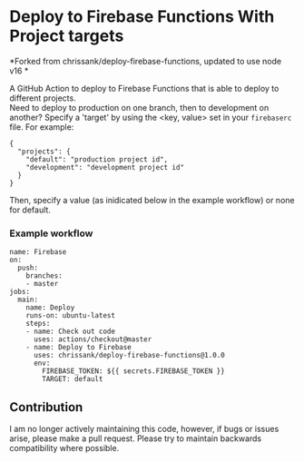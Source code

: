 # Deploy to Firebase Functions With Project targets

*Forked from chrissank/deploy-firebase-functions, updated to use node v16 *

A GitHub Action to deploy to Firebase Functions that is able to deploy to different projects.  
Need to deploy to production on one branch, then to development on another? Specify a 'target' by using the <key, value> set in your `firebaserc` file. For example:

```
{
  "projects": {
    "default": "production project id",
    "development": "development project id"
  }
}
```

Then, specify a value (as inidicated below in the example workflow) or none for default.

### Example workflow

```
name: Firebase
on:
  push:
    branches:
    - master
jobs:
  main:
    name: Deploy
    runs-on: ubuntu-latest
    steps:
    - name: Check out code
      uses: actions/checkout@master
    - name: Deploy to Firebase
      uses: chrissank/deploy-firebase-functions@1.0.0
      env:
        FIREBASE_TOKEN: ${{ secrets.FIREBASE_TOKEN }}
        TARGET: default
```

## Contribution

I am no longer actively maintaining this code, however, if bugs or issues arise, please make a pull request. Please try to maintain backwards compatibility where possible. 
